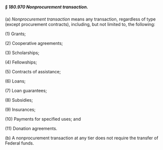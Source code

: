 ##### § 180.970 Nonprocurement transaction. #####

(a) *Nonprocurement transaction* means any transaction, regardless of type (except procurement contracts), including, but not limited to, the following:

(1) Grants;

(2) Cooperative agreements;

(3) Scholarships;

(4) Fellowships;

(5) Contracts of assistance;

(6) Loans;

(7) Loan guarantees;

(8) Subsidies;

(9) Insurances;

(10) Payments for specified uses; and

(11) Donation agreements.

(b) A nonprocurement transaction at any tier does not require the transfer of Federal funds.